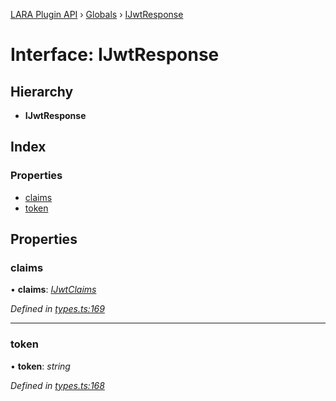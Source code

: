 [LARA Plugin API](../README.md) › [Globals](../globals.md) › [IJwtResponse](ijwtresponse.md)

# Interface: IJwtResponse

## Hierarchy

* **IJwtResponse**

## Index

### Properties

* [claims](ijwtresponse.md#claims)
* [token](ijwtresponse.md#token)

## Properties

###  claims

• **claims**: *[IJwtClaims](ijwtclaims.md)*

*Defined in [types.ts:169](../../../lara-typescript/src/plugin-api/types.ts#L169)*

___

###  token

• **token**: *string*

*Defined in [types.ts:168](../../../lara-typescript/src/plugin-api/types.ts#L168)*
